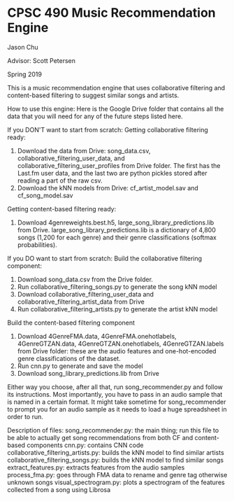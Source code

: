 # CPSC 490 Music Recommendation Engine
Jason Chu

Advisor: Scott Petersen

Spring 2019

This is a music recommendation engine that uses collaborative filtering and content-based filtering to suggest similar songs and artists.

How to use this engine:
Here is the Google Drive folder that contains all the data that you will need for any of the future steps listed here.

If you DON'T want to start from scratch:
Getting collaborative filtering ready:
1) Download the data from Drive: song_data.csv, collaborative_filtering_user_data, and collaborative_filtering_user_profiles from Drive folder. The first has the Last.fm user data, and the last two are python pickles stored after reading a part of the raw csv.
2) Download the kNN models from Drive: cf_artist_model.sav and cf_song_model.sav

Getting content-based filtering ready:
1) Download 4genreweights.best.h5, large_song_library_predictions.lib from Drive. large_song_library_predictions.lib is a dictionary of 4,800 songs (1,200 for each genre) and their genre classifications (softmax probabilities).

If you DO want to start from scratch:
Build the collaborative filtering component:
1) Download song_data.csv from the Drive folder.
2) Run collaborative_filtering_songs.py to generate the song kNN model
3) Download collaborative_filtering_user_data and collaborative_filtering_artist_data from Drive
4) Run collaborative_filtering_artists.py to generate the artist kNN model

Build the content-based filtering component
1) Download 4GenreFMA.data, 4GenreFMA.onehotlabels, 4GenreGTZAN.data, 4GenreGTZAN.onehotlabels, 4GenreGTZAN.labels from Drive folder: these are the audio features and one-hot-encoded genre classifications of the dataset.
2) Run cnn.py to generate and save the model
3) Download song_library_predictions.lib from Drive

Either way you choose, after all that, run song_recommender.py and follow its instructions. Most importantly, you have to pass in an audio sample that is named in a certain format. It might take sometime for song_recommender to prompt you for an audio sample as it needs to load a huge spreadsheet in order to run.

Description of files:
song_recommender.py: the main thing; run this file to be able to actually get song recommendations from both CF and content-based components
cnn.py: contains CNN code
collaborative_filtering_artists.py: builds the kNN model to find similar artists
collaborative_filtering_songs.py: builds the kNN model to find similar songs
extract_features.py: extracts features from the audio samples
process_fma.py: goes through FMA data to rename and genre tag otherwise unknown songs
visual_spectrogram.py: plots a spectrogram of the features collected from a song using Librosa
